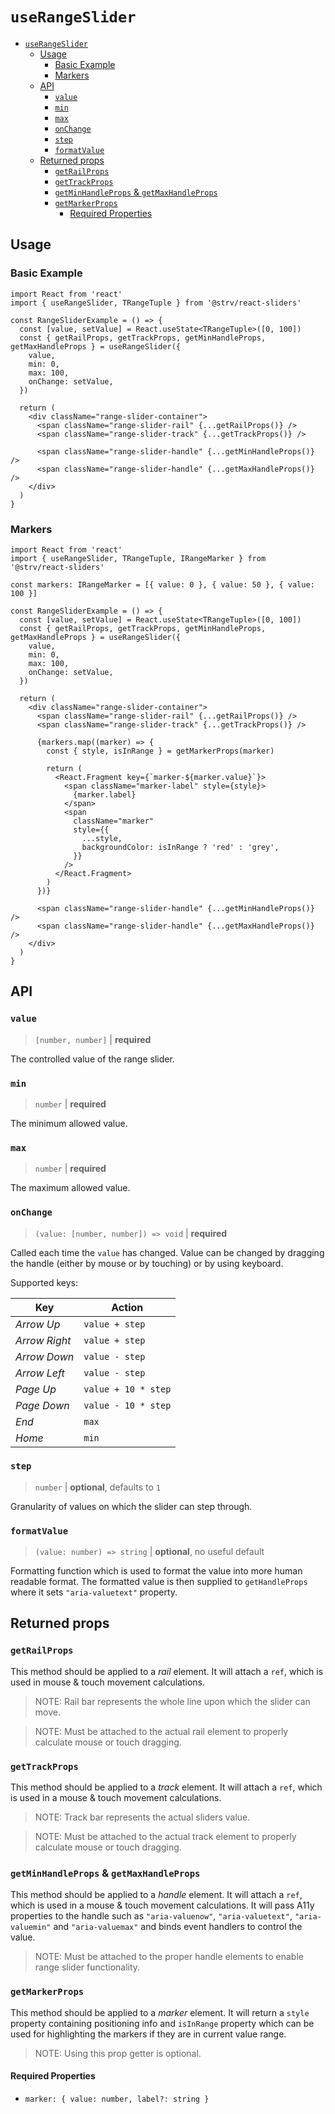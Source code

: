 # `useRangeSlider`

- [`useRangeSlider`](#userangeslider)
  - [Usage](#usage)
    - [Basic Example](#basic-example)
    - [Markers](#markers)
  - [API](#api)
    - [`value`](#value)
    - [`min`](#min)
    - [`max`](#max)
    - [`onChange`](#onchange)
    - [`step`](#step)
    - [`formatValue`](#formatvalue)
  - [Returned props](#returned-props)
    - [`getRailProps`](#getrailprops)
    - [`getTrackProps`](#gettrackprops)
    - [`getMinHandleProps` & `getMaxHandleProps`](#getminhandleprops--getmaxhandleprops)
    - [`getMarkerProps`](#getmarkerprops)
      - [Required Properties](#required-properties)

## Usage

### Basic Example

```tsx
import React from 'react'
import { useRangeSlider, TRangeTuple } from '@strv/react-sliders'

const RangeSliderExample = () => {
  const [value, setValue] = React.useState<TRangeTuple>([0, 100])
  const { getRailProps, getTrackProps, getMinHandleProps, getMaxHandleProps } = useRangeSlider({
    value,
    min: 0,
    max: 100,
    onChange: setValue,
  })

  return (
    <div className="range-slider-container">
      <span className="range-slider-rail" {...getRailProps()} />
      <span className="range-slider-track" {...getTrackProps()} />

      <span className="range-slider-handle" {...getMinHandleProps()} />
      <span className="range-slider-handle" {...getMaxHandleProps()} />
    </div>
  )
}
```

### Markers

```tsx
import React from 'react'
import { useRangeSlider, TRangeTuple, IRangeMarker } from '@strv/react-sliders'

const markers: IRangeMarker = [{ value: 0 }, { value: 50 }, { value: 100 }]

const RangeSliderExample = () => {
  const [value, setValue] = React.useState<TRangeTuple>([0, 100])
  const { getRailProps, getTrackProps, getMinHandleProps, getMaxHandleProps } = useRangeSlider({
    value,
    min: 0,
    max: 100,
    onChange: setValue,
  })

  return (
    <div className="range-slider-container">
      <span className="range-slider-rail" {...getRailProps()} />
      <span className="range-slider-track" {...getTrackProps()} />

      {markers.map((marker) => {
        const { style, isInRange } = getMarkerProps(marker)

        return (
          <React.Fragment key={`marker-${marker.value}`}>
            <span className="marker-label" style={style}>
              {marker.label}
            </span>
            <span
              className="marker"
              style={{
                ...style,
                backgroundColor: isInRange ? 'red' : 'grey',
              }}
            />
          </React.Fragment>
        )
      })}

      <span className="range-slider-handle" {...getMinHandleProps()} />
      <span className="range-slider-handle" {...getMaxHandleProps()} />
    </div>
  )
}
```

## API

### `value`

> `[number, number]` | **required**

The controlled value of the range slider.

### `min`

> `number` | **required**

The minimum allowed value.

### `max`

> `number` | **required**

The maximum allowed value.

### `onChange`

> `(value: [number, number]) => void` | **required**

Called each time the `value` has changed. Value can be changed by dragging the handle (either by mouse or by touching) or by using keyboard.

Supported keys:

| Key           | Action              |
| ------------- | ------------------- |
| _Arrow Up_    | `value + step`      |
| _Arrow Right_ | `value + step`      |
| _Arrow Down_  | `value - step`      |
| _Arrow Left_  | `value - step`      |
| _Page Up_     | `value + 10 * step` |
| _Page Down_   | `value - 10 * step` |
| _End_         | `max`               |
| _Home_        | `min`               |

### `step`

> `number` | **optional**, defaults to `1`

Granularity of values on which the slider can step through.

### `formatValue`

> `(value: number) => string` | **optional**, no useful default

Formatting function which is used to format the value into more human readable format. The formatted value is then supplied to `getHandleProps` where it sets `"aria-valuetext"` property.

## Returned props

### `getRailProps`

This method should be applied to a _rail_ element. It will attach a `ref`, which is used in mouse & touch movement calculations.

> NOTE: Rail bar represents the whole line upon which the slider can move.

> NOTE: Must be attached to the actual rail element to properly calculate mouse or touch dragging.

### `getTrackProps`

This method should be applied to a _track_ element. It will attach a `ref`, which is used in a mouse & touch movement calculations.

> NOTE: Track bar represents the actual sliders value.

> NOTE: Must be attached to the actual track element to properly calculate mouse or touch dragging.

### `getMinHandleProps` & `getMaxHandleProps`

This method should be applied to a _handle_ element. It will attach a `ref`, which is used in a mouse & touch movement calculations. It will pass A11y properties to the handle such as `"aria-valuenow"`, `"aria-valuetext"`, `"aria-valuemin"` and `"aria-valuemax"` and binds event handlers to control the value.

> NOTE: Must be attached to the proper handle elements to enable range slider functionality.

### `getMarkerProps`

This method should be applied to a _marker_ element. It will return a `style` property containing positioning info and `isInRange` property which can be used for highlighting the markers if they are in current value range.

> NOTE: Using this prop getter is optional.

#### Required Properties

- `marker: { value: number, label?: string }`
